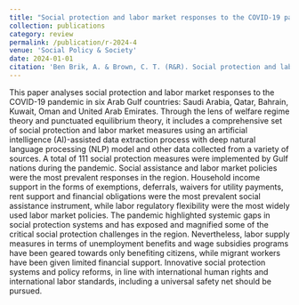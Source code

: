 ```yaml
---
title: "Social protection and labor market responses to the COVID-19 pandemic in Arab Gulf countries: An AI-driven analysis through welfare regime and punctuated equilibrium lenses"
collection: publications
category: review
permalink: /publication/r-2024-4
venue: 'Social Policy & Society'
date: 2024-01-01
citation: 'Ben Brik, A. & Brown, C. T. (R&R). Social protection and labor market responses to the COVID-19 pandemic in Arab Gulf countries: An AI-driven analysis through welfare regime and punctuated equilibrium lenses. Social Policy & Society.'
---
```


This paper analyses social protection and labor market responses to the COVID-19 pandemic in six Arab Gulf countries: Saudi Arabia, Qatar, Bahrain, Kuwait, Oman and United Arab Emirates. Through the lens of welfare regime theory and punctuated equilibrium theory, it includes a comprehensive set of social protection and labor market measures using an artificial intelligence (AI)-assisted data extraction process with deep natural language processing (NLP) model and other data collected from a variety of sources.  A total of 111 social protection measures were implemented by Gulf nations during the pandemic. Social assistance and labor market policies were the most prevalent responses in the region. Household income support in the forms of exemptions, deferrals, waivers for utility payments, rent support and financial obligations were the most prevalent social assistance instrument, while labor regulatory flexibility were the most widely used labor market policies. The pandemic highlighted systemic gaps in social protection systems and has exposed and magnified some of the critical social protection challenges in the region. Nevertheless, labor supply measures in terms of unemployment benefits and wage subsidies programs have been geared towards only benefiting citizens, while migrant workers have been given limited financial support. Innovative social protection systems and policy reforms, in line with international human rights and international labor standards, including a universal safety net should be pursued.
